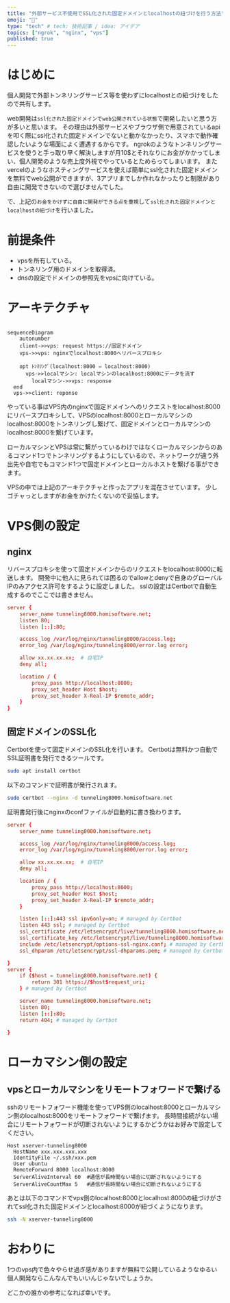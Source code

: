 ```yaml
---
title: "外部サービス不使用でSSL化された固定ドメインとlocalhostの紐づけを行う方法"
emoji: "📌"
type: "tech" # tech: 技術記事 / idea: アイデア
topics: ["ngrok", "nginx", "vps"]
published: true
---
```


# はじめに
個人開発で外部トンネリングサービス等を使わずにlocalhostとの紐づけをしたので共有します。

web開発は`ssl化された固定ドメインでweb公開されている状態`で開発したいと思う方が多いと思います。
その理由は外部サービスやブラウザ側で用意されているapiを叩く際にssl化された固定ドメインでないと動かなかったり、スマホで動作確認したいような場面によく遭遇するからです。
ngrokのようなトンネリングサービスを使うと手っ取り早く解決しますが月10$とそれなりにお金がかかってしまい、個人開発のような売上度外視でやっているとためらってしまいます。
またvercelのようなホスティングサービスを使えば簡単にssl化された固定ドメインを無料でweb公開ができますが、3アプリまでしか作れなかったりと制限があり自由に開発できないので選びませんでした。

で、上記の`お金をかけずに自由に開発ができる点を重視`して`ssl化された固定ドメインとlocalhostの紐づけ`を行いました。

# 前提条件
- vpsを所有している。
- トンネリング用のドメインを取得済。
- dnsの設定でドメインの参照先をvpsに向けている。

# アーキテクチャ
```mermaid

sequenceDiagram
	autonumber
	client->>vps: request https://固定ドメイン
	vps->>vps: nginxでlocalhost:8000へリバースプロキシ
 
	opt ﾄﾝﾈﾘﾝｸﾞ(localhost:8000 ⇔ localhost:8000)
	  vps->>localマシン: localマシンのlocalhost:8000にデータを流す
		localマシン->>vps: response
  end
  vps->>client: reponse
```

やっている事はVPS内のnginxで固定ドメインへのリクエストをlocalhost:8000にリバースプロキシして、VPSのlocalhost:8000とローカルマシンのlocalhost:8000をトンネリングし繋げて、固定ドメインとローカルマシンのlocalhost:8000を繋げています。

ローカルマシンとVPSは常に繋がっているわけではなくローカルマシンからのあるコマンド1つでトンネリングするようにしているので、ネットワークが違う外出先や自宅でもコマンド1つで固定ドメインとローカルホストを繋げる事ができます。

VPSの中では上記のアーキテクチャと作ったアプリを混在させています。
少しゴチャっとしますがお金をかけたくないので妥協します。

# VPS側の設定
## nginx
リバースプロキシを使って固定ドメインからのリクエストをlocalhost:8000に転送します。
開発中に他人に見られては困るのでallowとdenyで自身のグローバルIPのみアクセス許可をするように設定しました。
sslの設定はCertbotで自動生成するのでここでは書きません。

```bash:/etc/nignx/conf.d/tunneling-8000.conf
server {
    server_name tunneling8000.homisoftware.net;
    listen 80;
    listen [::]:80;

    access_log /var/log/nginx/tunneling8000/access.log;
    error_log /var/log/nginx/tunneling8000/error.log error;

    allow xx.xx.xx.xx;  # 自宅IP
    deny all;

    location / {
        proxy_pass http://localhost:8000;
        proxy_set_header Host $host;
        proxy_set_header X-Real-IP $remote_addr;
    }
}
```

## 固定ドメインのSSL化
Certbotを使って固定ドメインのSSL化を行います。
Certbotは無料かつ自動でSSL証明書を発行できるツールです。
```bash
sudo apt install certbot
```

以下のコマンドで証明書が発行されます。
```bash
sudo certbot --nginx -d tunneling8000.homisoftware.net
```

証明書発行後にnginxのconfファイルが自動的に書き換わります。
```bash:/etc/nignx/conf.d/tunneling-8000.conf
server {
    server_name tunneling8000.homisoftware.net;

    access_log /var/log/nginx/tunneling8000/access.log;
    error_log /var/log/nginx/tunneling8000/error.log error;

    allow xx.xx.xx.xx;  # 自宅IP
    deny all;

    location / {
        proxy_pass http://localhost:8000;
        proxy_set_header Host $host;
        proxy_set_header X-Real-IP $remote_addr;
    }

    listen [::]:443 ssl ipv6only=on; # managed by Certbot
    listen 443 ssl; # managed by Certbot
    ssl_certificate /etc/letsencrypt/live/tunneling8000.homisoftware.net/fullchain.pem; # managed by Certbot
    ssl_certificate_key /etc/letsencrypt/live/tunneling8000.homisoftware.net/privkey.pem; # managed by Certbot
    include /etc/letsencrypt/options-ssl-nginx.conf; # managed by Certbot
    ssl_dhparam /etc/letsencrypt/ssl-dhparams.pem; # managed by Certbot

}
server {
    if ($host = tunneling8000.homisoftware.net) {
        return 301 https://$host$request_uri;
    } # managed by Certbot

    server_name tunneling8000.homisoftware.net;
    listen 80;
    listen [::]:80;
    return 404; # managed by Certbot

}
```

# ローカマシン側の設定
## vpsとローカルマシンをリモートフォワードで繋げる
sshのリモートフォワード機能を使ってVPS側のlocalhost:8000とローカルマシン側のlocalhost:8000をリモートフォワードで繋げます。
長時間接続がない場合にリモートフォワードが切断されないようにするかどうかはお好みで設定してください。

```bash:~/.ssh/config
Host xserver-tunneling8000
  HostName xxx.xxx.xxx.xxx
  IdentityFile ~/.ssh/xxx.pem
  User ubuntu
  RemoteForward 8000 localhost:8000
  ServerAliveInterval 60  #通信が長時間ない場合に切断されないようにする
  ServerAliveCountMax 5   #通信が長時間ない場合に切断されないようにする
```

あとは以下のコマンドでvps側のlocalhost:8000とlocalhost:8000の紐づけがされてssl化された固定ドメインとlocalhost:8000が紐づくようになります。

```bash
ssh -N xserver-tunneling8000
```

# おわりに
1つのvps内で色々やらせ過ぎ感がありますが無料で公開しているようなゆるい個人開発ならこんなんでもいいんじゃないでしょうか。

どこかの誰かの参考になれば幸いです。